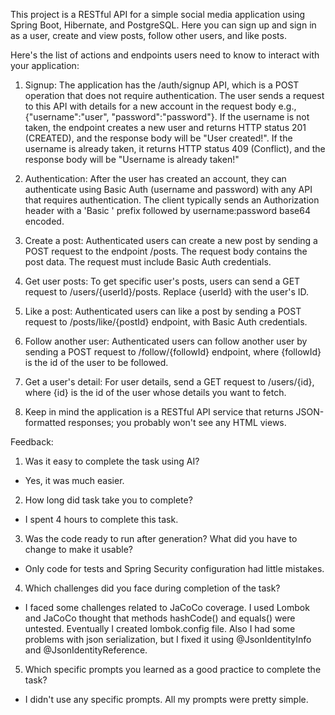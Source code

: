 This project is a RESTful API for a simple social media application using Spring Boot, Hibernate, and PostgreSQL. 
Here you can sign up and sign in as a user, create and view posts, follow other users, and like posts.

Here's the list of actions and endpoints users need to know to interact with your application:

1. Signup: The application has the /auth/signup API, which is a POST operation that does not require authentication. The user sends a request to this API with details for a new account in the request body e.g., {"username":"user", "password":"password"}. If the username is not taken, the endpoint creates a new user and returns HTTP status 201 (CREATED), and the response body will be "User created!". If the username is already taken, it returns HTTP status 409 (Conflict), and the response body will be "Username is already taken!"

2. Authentication: After the user has created an account, they can authenticate using Basic Auth (username and password) with any API that requires authentication. The client typically sends an Authorization header with a 'Basic ' prefix followed by username:password base64 encoded.

3. Create a post: Authenticated users can create a new post by sending a POST request to the endpoint /posts. The request body contains the post data. The request must include Basic Auth credentials.

4. Get user posts: To get specific user's posts, users can send a GET request to /users/{userId}/posts. Replace {userId} with the user's ID.

5. Like a post: Authenticated users can like a post by sending a POST request to /posts/like/{postId} endpoint, with Basic Auth credentials.

6. Follow another user: Authenticated users can follow another user by sending a POST request to /follow/{followId} endpoint, where {followId} is the id of the user to be followed.

7. Get a user's detail: For user details, send a GET request to /users/{id}, where {id} is the id of the user whose details you want to fetch.

8. Keep in mind the application is a RESTful API service that returns JSON-formatted responses; you probably won't see any HTML views.


Feedback:
1. Was it easy to complete the task using AI? 
 - Yes, it was much easier.
2. How long did task take you to complete? 
 - I spent 4 hours to complete this task.
3. Was the code ready to run after generation? What did you have to change to make it usable?
- Only code for tests and Spring Security configuration had little mistakes.
4. Which challenges did you face during completion of the task?
- I faced some challenges related to JaCoCo coverage. I used Lombok and JaCoCo thought that methods hashCode() and equals() were untested.
Eventually I created lombok.config file. Also I had some problems with json serialization, but I fixed it using @JsonIdentityInfo and @JsonIdentityReference.
5. Which specific prompts you learned as a good practice to complete the task?
- I didn't use any specific prompts. All my prompts were pretty simple.